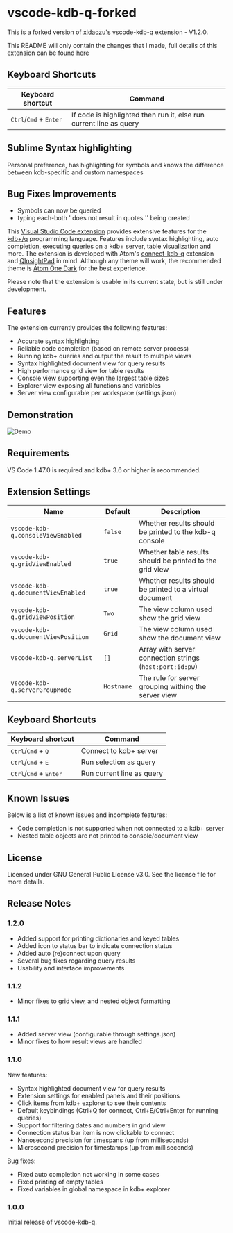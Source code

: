 # vscode-kdb-q-forked

This is a forked version of [xidaozu's](https://github.com/real-xidaozu/vscode-kdb-q) vscode-kdb-q extension - V1.2.0. 

This README will only contain the changes that I made, full details of this extension can be found [here](https://marketplace.visualstudio.com/items?itemName=xidaozu.vscode-kdb-q)


## Keyboard Shortcuts

| Keyboard shortcut                                  | Command                                                            |
| ---------------------------------------------------| ------------------------------------------------------------------ |
| <kbd>Ctrl</kbd>/<kbd>Cmd</kbd> + <kbd>Enter</kbd>  | If code is highlighted then run it, else run current line as query |



## Sublime Syntax highlighting

Personal preference, has highlighting for symbols and knows the difference between kdb-specific and custom namespaces


## Bug Fixes Improvements

* Symbols can now be queried
* typing each-both ' does not result in quotes '' being created















This [Visual Studio Code extension](https://marketplace.visualstudio.com/items?itemName=xidaozu.vscode-kdb-q) provides extensive features for the [kdb+/q](https://code.kx.com/q/) programming language.
Features include syntax highlighting, auto completion, executing queries on a kdb+ server, table visualization and more.
The extension is developed with Atom's [connect-kdb-q](https://github.com/quintanar401/connect-kdb-q) extension and [QInsightPad](http://www.qinsightpad.com/) in mind.
Although any theme will work, the recommended theme is [Atom One Dark](https://marketplace.visualstudio.com/items?itemName=akamud.vscode-theme-onedark) for the best experience.

Please note that the extension is usable in its current state, but is still under development.

## Features

The extension currently provides the following features:

* Accurate syntax highlighting
* Reliable code completion (based on remote server process)
* Running kdb+ queries and output the result to multiple views
* Syntax highlighted document view for query results
* High performance grid view for table results
* Console view supporting even the largest table sizes 
* Explorer view exposing all functions and variables
* Server view configurable per workspace (settings.json)

## Demonstration 

![Demo](https://github.com/real-xidaozu/real-xidaozu.github.io/blob/master/img/static/vscode-kdb-q-demo.gif?raw=true)

## Requirements

VS Code 1.47.0 is required and kdb+ 3.6 or higher is recommended.

## Extension Settings

| Name                                | Default    | Description                                              |
| ------------------------------------| ---------- | -------------------------------------------------------- |
| `vscode-kdb-q.consoleViewEnabled`   | `false`    | Whether results should be printed to the kdb-q console   |
| `vscode-kdb-q.gridViewEnabled`      | `true`     | Whether table results should be printed to the grid view |
| `vscode-kdb-q.documentViewEnabled`  | `true`     | Whether results should be printed to a virtual document  |
| `vscode-kdb-q.gridViewPosition`     | `Two`      | The view column used show the grid view                  |
| `vscode-kdb-q.documentViewPosition` | `Grid`     | The view column used show the document view              |
| `vscode-kdb-q.serverList`           | `[]`       | Array with server connection strings (`host:port:id:pw`) |
| `vscode-kdb-q.serverGroupMode`      | `Hostname` | The rule for server grouping withing the server view     |

## Keyboard Shortcuts

| Keyboard shortcut                                                | Command                      |
| ---------------------------------------------------------------- | ---------------------------- |
| <kbd>Ctrl</kbd>/<kbd>Cmd</kbd> + <kbd>Q</kbd>                    | Connect to kdb+ server       |
| <kbd>Ctrl</kbd>/<kbd>Cmd</kbd> + <kbd>E</kbd>                    | Run selection as query       |
| <kbd>Ctrl</kbd>/<kbd>Cmd</kbd> + <kbd>Enter</kbd>                | Run current line as query    |

## Known Issues

Below is a list of known issues and incomplete features:

* Code completion is not supported when not connected to a kdb+ server
* Nested table objects are not printed to console/document view

## License

Licensed under GNU General Public License v3.0.
See the license file for more details.

## Release Notes

### 1.2.0

* Added support for printing dictionaries and keyed tables
* Added icon to status bar to indicate connection status
* Added auto (re)connect upon query
* Several bug fixes regarding query results
* Usability and interface improvements

### 1.1.2

* Minor fixes to grid view, and nested object formatting

### 1.1.1

* Added server view (configurable through settings.json)
* Minor fixes to how result views are handled

### 1.1.0

New features:

* Syntax highlighted document view for query results
* Extension settings for enabled panels and their positions
* Click items from kdb+ explorer to see their contents
* Default keybindings (Ctrl+Q for connect, Ctrl+E/Ctrl+Enter for running queries)
* Support for filtering dates and numbers in grid view
* Connection status bar item is now clickable to connect
* Nanosecond precision for timespans (up from milliseconds)
* Microsecond precision for timestamps (up from milliseconds)

Bug fixes:

* Fixed auto completion not working in some cases
* Fixed printing of empty tables
* Fixed variables in global namespace in kdb+ explorer

### 1.0.0

Initial release of vscode-kdb-q.
